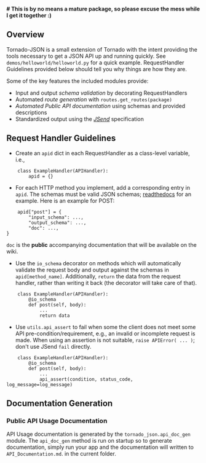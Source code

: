 **# This is by no means a mature package, so please excuse the mess while I get it together :)**

## Overview

Tornado-JSON is a small extension of Tornado with the intent providing the tools necessary to get a JSON API up and running quickly. See `demos/helloworld/helloworld.py` for a quick example. RequestHandler Guidelines provided below should tell you why things are how they are.

Some of the key features the included modules provide:
* Input and output *schema validation* by decorating RequestHandlers
* Automated *route generation* with `routes.get_routes(package)`
* *Automated Public API documentation* using schemas and provided descriptions
* Standardized output using the *[JSend](http://labs.omniti.com/labs/jsend)* specification


## Request Handler Guidelines

* Create an `apid` dict in each RequestHandler as a class-level variable, i.e.,
```
    class ExampleHandler(APIHandler):
        apid = {}
```

* For each HTTP method you implement, add a corresponding entry in `apid`. The schemas must be valid JSON schemas; [readthedocs](https://python-jsonschema.readthedocs.org/en/latest/) for an example. Here is an example for POST:
```
    apid["post"] = {
        "input_schema": ...,
        "output_schema": ...,
        "doc": ...,
}
```
`doc` is the **public** accompanying documentation that will be available on the wiki.

* Use the `io_schema` decorator on methods which will automatically validate the request body and output against the schemas in `apid[method_name]`. Additionally, `return` the data from the request handler, rather than writing it back (the decorator will take care of that).
```
    class ExampleHandler(APIHandler):
        @io_schema
        def post(self, body):
            ...
            return data
```

* Use `utils.api_assert` to fail when some the client does not meet some API pre-condition/requirement, e.g., an invalid or incomplete request is made. When using an assertion is not suitable, `raise APIError( ... )`; don't use JSend `fail` directly.
```
    class ExampleHandler(APIHandler):
        @io_schema
        def post(self, body):
            ...
            api_assert(condition, status_code, log_message=log_message)
```


## Documentation Generation

### Public API Usage Documentation

API Usage documentation is generated by the `tornado_json.api_doc_gen` module. The `api_doc_gen` method is run on startup so to generate documentation, simply run your app and the documentation will written to `API_Documentation.md`. in the current folder.
